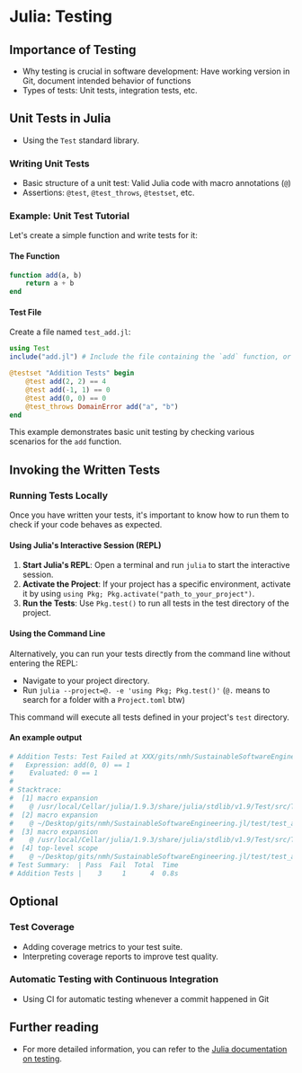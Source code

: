 
# Julia: Testing



## Importance of Testing

- Why testing is crucial in software development: Have working version in Git, document intended behavior of functions
- Types of tests: Unit tests, integration tests, etc.

## Unit Tests in Julia

- Using the `Test` standard library.

### Writing Unit Tests

- Basic structure of a unit test: Valid Julia code with macro annotations (`@`)
- Assertions: `@test`, `@test_throws`, `@testset`, etc.

### Example: Unit Test Tutorial

Let's create a simple function and write tests for it:

#### The Function

```julia
function add(a, b)
    return a + b
end
```

#### Test File

Create a file named `test_add.jl`:

```julia
using Test
include("add.jl") # Include the file containing the `add` function, or load package

@testset "Addition Tests" begin
    @test add(2, 2) == 4
    @test add(-1, 1) == 0
    @test add(0, 0) == 0
    @test_throws DomainError add("a", "b")
end
```

This example demonstrates basic unit testing by checking various scenarios for the `add` function.

## Invoking the Written Tests

### Running Tests Locally

Once you have written your tests, it's important to know how to run them to check if your code behaves as expected.

#### Using Julia's Interactive Session (REPL)

1. **Start Julia's REPL**: Open a terminal and run `julia` to start the interactive session.
2. **Activate the Project**: If your project has a specific environment, activate it by using `using Pkg; Pkg.activate("path_to_your_project")`.
3. **Run the Tests**: Use `Pkg.test()` to run all tests in the test directory of the project.

#### Using the Command Line

Alternatively, you can run your tests directly from the command line without entering the REPL:

- Navigate to your project directory.
- Run `julia --project=@. -e 'using Pkg; Pkg.test()'` (`@.` means to search for a folder with a `Project.toml` btw)

This command will execute all tests defined in your project's `test` directory.

#### An example output

```julia
# Addition Tests: Test Failed at XXX/gits/nmh/SustainableSoftwareEngineering.jl/test/test_add.jl:7
#   Expression: add(0, 0) == 1
#    Evaluated: 0 == 1
#
# Stacktrace:
#  [1] macro expansion
#    @ /usr/local/Cellar/julia/1.9.3/share/julia/stdlib/v1.9/Test/src/Test.jl:478 [inlined]
#  [2] macro expansion
#    @ ~/Desktop/gits/nmh/SustainableSoftwareEngineering.jl/test/test_add.jl:7 [inlined]
#  [3] macro expansion
#    @ /usr/local/Cellar/julia/1.9.3/share/julia/stdlib/v1.9/Test/src/Test.jl:1498 [inlined]
#  [4] top-level scope
#    @ ~/Desktop/gits/nmh/SustainableSoftwareEngineering.jl/test/test_add.jl:5
# Test Summary:  | Pass  Fail  Total  Time
# Addition Tests |    3     1      4  0.8s
```

## Optional

### Test Coverage
- Adding coverage metrics to your test suite.
- Interpreting coverage reports to improve test quality.

### Automatic Testing with Continuous Integration
- Using CI for automatic testing whenever a commit happened in Git

## Further reading

- For more detailed information, you can refer to the [Julia documentation on testing](https://docs.julialang.org/en/v1/stdlib/Test/).
